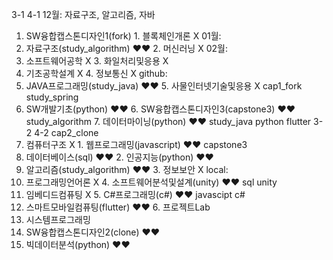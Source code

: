 3-1					                      4-1					                            12월: 자료구조, 알고리즘, 자바
1. SW융합캡스톤디자인1(fork)    		1. 블록체인개론 X		                   	01월:
2. 자료구조(study_algorithm) ♥♥		2. 머신러닝 X			                    	02월:
3. 소프트웨어공학 X			          3. 화일처리및응용 X
4. 기초공학설계 X		            	4. 정보통신 X			                    	github:
5. JAVA프로그래밍(study_java) ♥♥		5. 사물인터넷기술및응용 X	              	cap1_fork	  	study_spring
6. SW개발기초(python) ♥♥		      	6. SW융합캡스톤디자인3(capstone3) ♥♥    	study_algorithm
				                        	7. 데이터마이닝(python) ♥♥		            study_java
									                                                      	python
								                                                      		flutter
3-2					                      4-2				                            	cap2_clone
1. 컴퓨터구조 X			            	1. 웹프로그래밍(javascript) ♥♥	        	capstone3
2. 데이터베이스(sql) ♥♥		      	2. 인공지능(python) ♥♥
3. 알고리즘(study_algorithm) ♥♥		3. 정보보안 X			                    	local:
4. 프로그래밍언어론 X	        		4. 소프트웨어분석및설계(unity) ♥♥	        sql			unity
5. 임베디드컴퓨팅 X		          	5. C#프로그래밍(c#) ♥♥		              	javascipt		c#
6. 스마트모바일컴퓨팅(flutter) ♥♥  	6. 프로젝트Lab
7. 시스템프로그래밍
8. SW융합캡스톤디자인2(clone) ♥♥
9. 빅데이터분석(python) ♥♥
